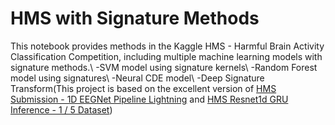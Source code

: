 # HMS with Signature Methods
This notebook provides methods in the Kaggle HMS - Harmful Brain Activity Classification Competition, including multiple machine learning models with signature methods.\\
-SVM model using signature kernels\\
-Random Forest model using signatures\\
-Neural CDE model\\
-Deep Signature Transform(This project is based on the excellent version of [HMS Submission - 1D EEGNet Pipeline Lightning](https://www.kaggle.com/code/nvveew/hms-submission-1d-eegnet-pipeline-lightning) and [HMS Resnet1d GRU Inference - 1 / 5 Dataset](https://www.kaggle.com/code/konstantinboyko/hms-resnet1d-gru-inference-1-5-dataset))

